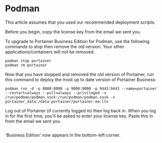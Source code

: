 # Podman


This article assumes that you used our recommended deployment scripts.



Before you begin, copy the license key from the email we sent you.


To upgrade to Portainer Business Edition for Podman, use the following commands to stop then remove the old version. Your other applications/containers will not be removed.

```
podman stop portainer
podman rm portainer
```

Now that you have stopped and removed the old version of Portainer, run this command to deploy the most up to date version of Portainer Business:

```
podman run -d -p 8000:8000 -p 9000:9000 -p 9443:9443 --name=portainer --restart=always --pull=always --privileged -v /run/podman/podman.sock:/run/podman/podman.sock -v portainer_data:/data portainer/portainer-ee:lts
```

Log out of Portainer (if currently logged in) then log back in. When you log in for the first time, you'll be asked to enter your license key. Paste this in from the email we sent you.

<figure><img src="../../../.gitbook/assets/2.20-initial-setup-license.png" alt=""><figcaption></figcaption></figure>

'Business Edition' now appears in the bottom-left corner.
